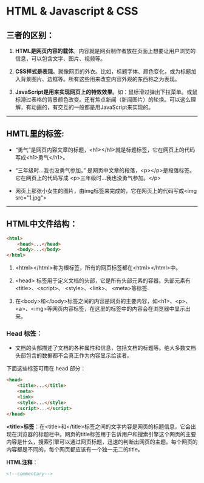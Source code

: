 # HTML & Javascript & CSS
## 三者的区别：
1. __HTML是网页内容的载体__。内容就是网页制作者放在页面上想要让用户浏览的信息，可以包含文字、图片、视频等。

2. __CSS样式是表现__。就像网页的外衣。比如，标题字体、颜色变化，或为标题加入背景图片、边框等。所有这些用来改变内容外观的东西称之为表现。

3. __JavaScript是用来实现网页上的特效效果__。如：鼠标滑过弹出下拉菜单。或鼠标滑过表格的背景颜色改变。还有焦点新闻（新闻图片）的轮换。可以这么理解，有动画的，有交互的一般都是用JavaScript来实现的。

---
## HMTL里的标签:
- “勇气”是网页内容文章的标题，\<h1>\</h1>就是标题标签，它在网页上的代码写成\<h1>勇气\</h1>。

- “三年级时...我也没勇气参加。” 是网页中文章的段落，\<p>\</p>是段落标签。它在网页上的代码写成 \<p>三年级时...我也没勇气参加。\</p>

- 网页上那张小女生的图片，由img标签来完成的，它在网页上的代码写成\<img src="1.jpg">

---
## HTML中文件结构：
```html
<html>
    <head>...</head>
    <body>...</body>
</html>
```

1. \<html>\</html>称为根标签，所有的网页标签都在\<html>\</html>中。

2. \<head> 标签用于定义文档的头部，它是所有头部元素的容器。头部元素有\<title>、\<script>、 \<style>、\<link>、 \<meta>等标签.

3. 在\<body>和\</body>标签之间的内容是网页的主要内容，如\<h1>、\<p>、\<a>、\<img>等网页内容标签，在这里的标签中的内容会在浏览器中显示出来。

### Head 标签：
- 文档的头部描述了文档的各种属性和信息，包括文档的标题等。绝大多数文档头部包含的数据都不会真正作为内容显示给读者。

下面这些标签可用在 head 部分：
```html
<head>
    <title>...</title>
    <meta>
    <link>
    <style>...</style>
    <script>...</script>
</head>
```
__\<title>标签__：在\<title>和\</title>标签之间的文字内容是网页的标题信息，它会出现在浏览器的标题栏中。网页的title标签用于告诉用户和搜索引擎这个网页的主要内容是什么，搜索引擎可以通过网页标题，迅速的判断出网页的主题。每个网页的内容都是不同的，每个网页都应该有一个独一无二的title。

__HTML注释__： 
```html
<!--commentary-->
```
